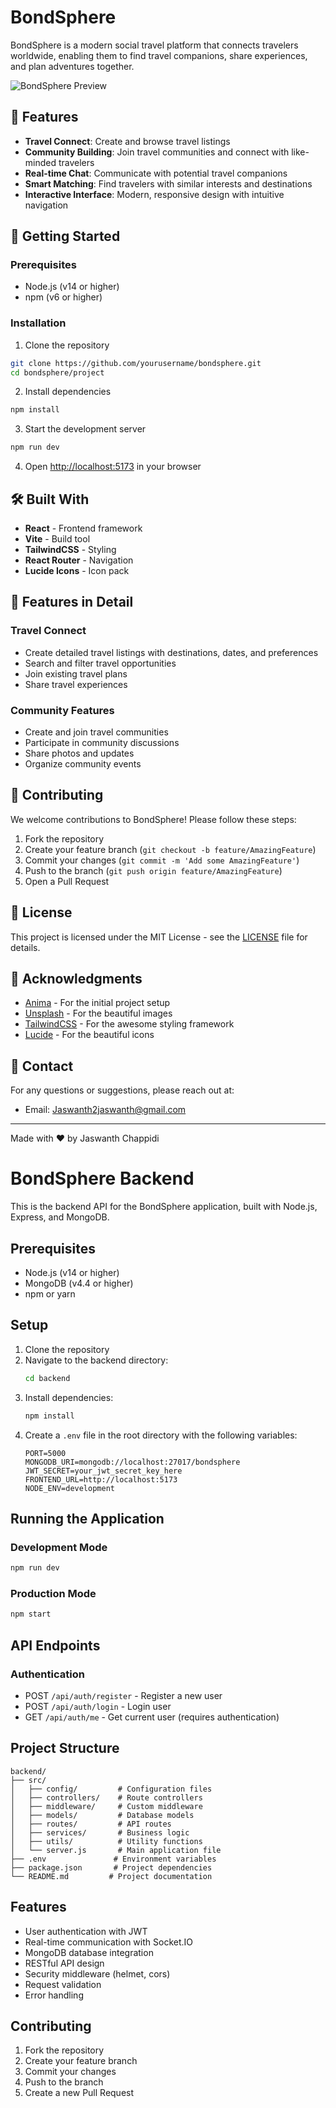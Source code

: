 # BondSphere

BondSphere is a modern social travel platform that connects travelers worldwide, enabling them to find travel companions, share experiences, and plan adventures together.

![BondSphere Preview](project/public/preview.png)

## 🌟 Features

- **Travel Connect**: Create and browse travel listings
- **Community Building**: Join travel communities and connect with like-minded travelers
- **Real-time Chat**: Communicate with potential travel companions
- **Smart Matching**: Find travelers with similar interests and destinations
- **Interactive Interface**: Modern, responsive design with intuitive navigation

## 🚀 Getting Started

### Prerequisites

- Node.js (v14 or higher)
- npm (v6 or higher)

### Installation

1. Clone the repository
```bash
git clone https://github.com/yourusername/bondsphere.git
cd bondsphere/project
```

2. Install dependencies
```bash
npm install
```

3. Start the development server
```bash
npm run dev
```

4. Open [http://localhost:5173](http://localhost:5173) in your browser

## 🛠️ Built With

- **React** - Frontend framework
- **Vite** - Build tool
- **TailwindCSS** - Styling
- **React Router** - Navigation
- **Lucide Icons** - Icon pack

## 📱 Features in Detail

### Travel Connect
- Create detailed travel listings with destinations, dates, and preferences
- Search and filter travel opportunities
- Join existing travel plans
- Share travel experiences

### Community Features
- Create and join travel communities
- Participate in community discussions
- Share photos and updates
- Organize community events

## 🤝 Contributing

We welcome contributions to BondSphere! Please follow these steps:

1. Fork the repository
2. Create your feature branch (`git checkout -b feature/AmazingFeature`)
3. Commit your changes (`git commit -m 'Add some AmazingFeature'`)
4. Push to the branch (`git push origin feature/AmazingFeature`)
5. Open a Pull Request

## 📄 License

This project is licensed under the MIT License - see the [LICENSE](LICENSE) file for details.

## 🙏 Acknowledgments

- [Anima](https://animaapp.com/) - For the initial project setup
- [Unsplash](https://unsplash.com) - For the beautiful images
- [TailwindCSS](https://tailwindcss.com) - For the awesome styling framework
- [Lucide](https://lucide.dev) - For the beautiful icons

## 📧 Contact

For any questions or suggestions, please reach out at:
- Email: Jaswanth2jaswanth@gmail.com

---

Made with ❤️ by Jaswanth Chappidi



# BondSphere Backend

This is the backend API for the BondSphere application, built with Node.js, Express, and MongoDB.

## Prerequisites

- Node.js (v14 or higher)
- MongoDB (v4.4 or higher)
- npm or yarn

## Setup

1. Clone the repository
2. Navigate to the backend directory:
   ```bash
   cd backend
   ```
3. Install dependencies:
   ```bash
   npm install
   ```
4. Create a `.env` file in the root directory with the following variables:
   ```
   PORT=5000
   MONGODB_URI=mongodb://localhost:27017/bondsphere
   JWT_SECRET=your_jwt_secret_key_here
   FRONTEND_URL=http://localhost:5173
   NODE_ENV=development
   ```

## Running the Application

### Development Mode
```bash
npm run dev
```

### Production Mode
```bash
npm start
```

## API Endpoints

### Authentication
- POST `/api/auth/register` - Register a new user
- POST `/api/auth/login` - Login user
- GET `/api/auth/me` - Get current user (requires authentication)

## Project Structure

```
backend/
├── src/
│   ├── config/         # Configuration files
│   ├── controllers/    # Route controllers
│   ├── middleware/     # Custom middleware
│   ├── models/         # Database models
│   ├── routes/         # API routes
│   ├── services/       # Business logic
│   ├── utils/          # Utility functions
│   └── server.js       # Main application file
├── .env               # Environment variables
├── package.json       # Project dependencies
└── README.md         # Project documentation
```

## Features

- User authentication with JWT
- Real-time communication with Socket.IO
- MongoDB database integration
- RESTful API design
- Security middleware (helmet, cors)
- Request validation
- Error handling

## Contributing

1. Fork the repository
2. Create your feature branch
3. Commit your changes
4. Push to the branch
5. Create a new Pull Request 

